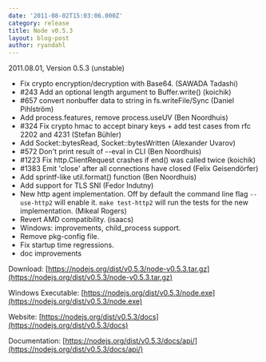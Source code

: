 ```yaml
---
date: '2011-08-02T15:03:06.000Z'
category: release
title: Node v0.5.3
layout: blog-post
author: ryandahl
---
```


2011.08.01, Version 0.5.3 (unstable)

- Fix crypto encryption/decryption with Base64. (SAWADA Tadashi)
- #243 Add an optional length argument to Buffer.write() (koichik)
- #657 convert nonbuffer data to string in fs.writeFile/Sync (Daniel Pihlström)
- Add process.features, remove process.useUV (Ben Noordhuis)
- #324 Fix crypto hmac to accept binary keys + add test cases from rfc 2202 and 4231 (Stefan Bühler)
- Add Socket::bytesRead, Socket::bytesWritten (Alexander Uvarov)
- #572 Don't print result of --eval in CLI (Ben Noordhuis)
- #1223 Fix http.ClientRequest crashes if end() was called twice (koichik)
- #1383 Emit 'close' after all connections have closed (Felix Geisendörfer)
- Add sprintf-like util.format() function (Ben Noordhuis)
- Add support for TLS SNI (Fedor Indutny)
- New http agent implementation. Off by default the command line flag `--use-http2` will enable it. `make test-http2` will run the tests for the new implementation. (Mikeal Rogers)
- Revert AMD compatibility. (isaacs)
- Windows: improvements, child_process support.
- Remove pkg-config file.
- Fix startup time regressions.
- doc improvements

Download: [https://nodejs.org/dist/v0.5.3/node-v0.5.3.tar.gz](https://nodejs.org/dist/v0.5.3/node-v0.5.3.tar.gz)

Windows Executable: [https://nodejs.org/dist/v0.5.3/node.exe](https://nodejs.org/dist/v0.5.3/node.exe)

Website: [https://nodejs.org/dist/v0.5.3/docs](https://nodejs.org/dist/v0.5.3/docs)

Documentation: [https://nodejs.org/dist/v0.5.3/docs/api/](https://nodejs.org/dist/v0.5.3/docs/api/)
